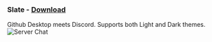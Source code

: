 ### Slate - [Download](https://github.com/Gibbu/Powercord-Themes/raw/master/Slate/Slate.zip)
Github Desktop meets Discord. Supports both Light and Dark themes.
![Server Chat](https://i.imgur.com/wAZpUfQ.jpeg)
